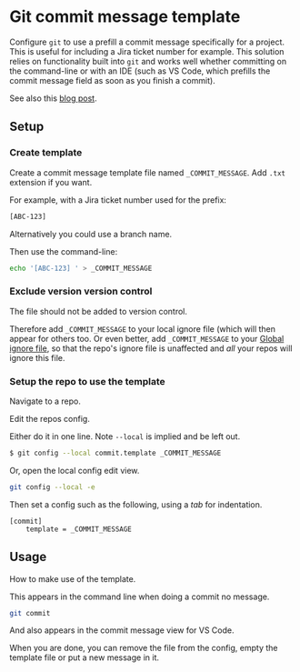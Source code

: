 # Git commit message template

Configure `git` to use a prefill a commit message specifically for a project. This is useful for including a Jira ticket number for example. This solution relies on functionality built into `git` and works well whether committing on the command-line or with an IDE (such as VS Code, which prefills the commit message field as soon as you finish a commit).

See also this [blog post](https://thoughtbot.com/blog/better-commit-messages-with-a-gitmessage-template).


## Setup

### Create template

Create a commit message template file named `_COMMIT_MESSAGE`. Add `.txt` extension if you want.

For example, with a Jira ticket number used for the prefix:

```sh
[ABC-123] 
```

Alternatively you could use a branch name.

Then use the command-line:

```sh
echo '[ABC-123] ' > _COMMIT_MESSAGE
```

### Exclude version version control

The file should not be added to version control.

Therefore add `_COMMIT_MESSAGE` to your local ignore file (which will then appear for others too. Or even better, add `_COMMIT_MESSAGE` to your [Global ignore file](global_ignore_file.md), so that the repo's ignore file is unaffected and _all_ your repos will ignore this file.


### Setup the repo to use the template

Navigate to a repo.

Edit the repos config.

Either do it in one line. Note `--local` is implied and be left out.

```sh
$ git config --local commit.template _COMMIT_MESSAGE
```

Or, open the local config edit view.

```sh
git config --local -e
```

Then set a config such as the following, using a _tab_ for indentation.

```
[commit]
	template = _COMMIT_MESSAGE
```

## Usage

How to make use of the template.

This appears in the command line when doing a commit no message.

```sh
git commit
```

And also appears in the commit message view for VS Code.

When you are done, you can remove the file from the config, empty the template file or put a new message in it.
